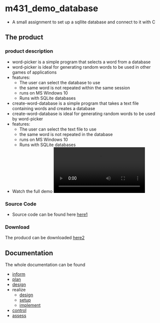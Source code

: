 # m431_demo_database
* A small assignment to set up a sqllite database and connect to it with C

## The product
### product description
* word-picker is a simple program that selects a word from a database
* word-picker is ideal for generating random words to be used in other games of applications
* features:
  * The user can select the database to use
  * the same word is not repeated within the same session
  * runs on MS Windows 10
  * Runs with SQLite databases
* create-word-database is a simple program that takes a text file containing words and creates a database
* create-word-database is ideal for generating random words to be used by word-picker
* features:
  * The user can select the text file to use
  * the same word is not repeated in the database
  * runs on MS Windows 10
  * Runs with SQLite databases
* Watch the full demo 
![video][video]

### Source Code
* Source code can be found here [here1]

### Download
The producd can be downloaded [here2]

## Documentation
The whole documentation can be found 
* [inform]
* [plan]
* [design]
* realize
  * [design]
  * [setup]
  * [implement]
* [control]
* [assess]


[inform]: https://github.com/tbz-neil-devlin/m431_demo_database/blob/main/01_Documentation/01_iperka/01_inform.md
[plan]: https://github.com/tbz-neil-devlin/m431_demo_database/blob/main/01_Documentation/01_iperka/02_plan.md
[decide]: https://github.com/tbz-neil-devlin/m431_demo_database/blob/main/01_Documentation/01_iperka/03_decide.md
[design]: https://github.com/tbz-neil-devlin/m431_demo_database/blob/main/01_Documentation/01_iperka/04a_realize_design.md
[setup]: https://github.com/tbz-neil-devlin/m431_demo_database/blob/main/01_Documentation/01_iperka/04b_realize_setup.md
[implement]: https://github.com/tbz-neil-devlin/m431_demo_database/blob/main/01_Documentation/01_iperka/04c_realize_implement.md
[control]: https://github.com/tbz-neil-devlin/m431_demo_database/blob/main/01_Documentation/01_iperka/05_control.md
[assess]: https://github.com/tbz-neil-devlin/m431_demo_database/blob/main/01_Documentation/01_iperka/06_assess.md

[here1]: https://github.com/tbz-neil-devlin/m431_demo_database/tree/main/02_Code
[here2]: https://github.com/tbz-neil-devlin/m431_demo_database/tree/main/02_Code/download

[video]: .01_Documentation/02_resources/videos/full-demo.mp4
